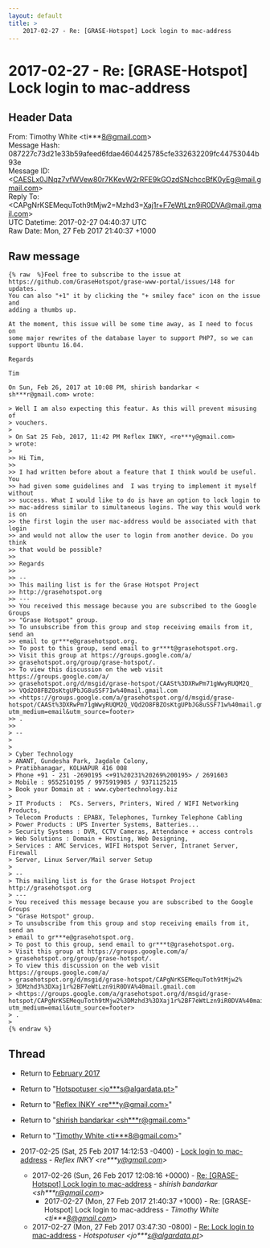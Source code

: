 ```yaml
---
layout: default
title: >
    2017-02-27 - Re: [GRASE-Hotspot] Lock login to mac-address
---
```


# 2017-02-27 - Re: [GRASE-Hotspot] Lock login to mac-address

## Header Data

From: Timothy White \<ti***8@gmail.com\><br>
Message Hash: 087227c73d21e33b59afeed6fdae4604425785cfe332632209fc44753044b93e<br>
Message ID: \<CAESLx0JNqz7vfWVew80r7KKevW2rRFE9kGOzdSNchccBfK0yEg@mail.gmail.com\><br>
Reply To: \<CAPgNrKSEMequToth9tMjw2=Mzhd3=Xaj1r+F7eWtLzn9iR0DVA@mail.gmail.com\><br>
UTC Datetime: 2017-02-27 04:40:37 UTC<br>
Raw Date: Mon, 27 Feb 2017 21:40:37 +1000<br>

## Raw message

```
{% raw  %}Feel free to subscribe to the issue at
https://github.com/GraseHotspot/grase-www-portal/issues/148 for updates.
You can also "+1" it by clicking the "+ smiley face" icon on the issue and
adding a thumbs up.

At the moment, this issue will be some time away, as I need to focus on
some major rewrites of the database layer to support PHP7, so we can
support Ubuntu 16.04.

Regards

Tim

On Sun, Feb 26, 2017 at 10:08 PM, shirish bandarkar <
sh***r@gmail.com> wrote:

> Well I am also expecting this featur. As this will prevent misusing of
> vouchers.
>
> On Sat 25 Feb, 2017, 11:42 PM Reflex INKY, <re***y@gmail.com>
> wrote:
>
>> Hi Tim,
>>
>> I had written before about a feature that I think would be useful. You
>> had given some guidelines and  I was trying to implement it myself without
>> success. What I would like to do is have an option to lock login to
>> mac-address similar to simultaneous logins. The way this would work is on
>> the first login the user mac-address would be associated with that login
>> and would not allow the user to login from another device. Do you think
>> that would be possible?
>>
>> Regards
>>
>> --
>> This mailing list is for the Grase Hotspot Project
>> http://grasehotspot.org
>> ---
>> You received this message because you are subscribed to the Google Groups
>> "Grase Hotspot" group.
>> To unsubscribe from this group and stop receiving emails from it, send an
>> email to gr***e@grasehotspot.org.
>> To post to this group, send email to gr***t@grasehotspot.org.
>> Visit this group at https://groups.google.com/a/
>> grasehotspot.org/group/grase-hotspot/.
>> To view this discussion on the web visit https://groups.google.com/a/
>> grasehotspot.org/d/msgid/grase-hotspot/CAASt%3DXRwPm71gWwyRUQM2Q_
>> VQd2O8FBZOsKtgUPbJG8uSSF71w%40mail.gmail.com
>> <https://groups.google.com/a/grasehotspot.org/d/msgid/grase-hotspot/CAASt%3DXRwPm71gWwyRUQM2Q_VQd2O8FBZOsKtgUPbJG8uSSF71w%40mail.gmail.com?utm_medium=email&utm_source=footer>
>> .
>>
> --
>
>
> Cyber Technology
> ANANT, Gundesha Park, Jagdale Colony,
> Pratibhanagar, KOLHAPUR 416 008
> Phone +91 - 231 -2690195 <+91%20231%20269%200195> / 2691603
> Mobile : 9552510195 / 9975919985 / 9371125215
> Book your Domain at : www.cybertechnology.biz
>
> IT Products :  PCs. Servers, Printers, Wired / WIFI Networking Products,
> Telecom Products : EPABX, Telephones, Turnkey Telephone Cabling
> Power Products : UPS Inverter Systems, Batteries...
> Security Systems : DVR, CCTV Cameras, Attendance + access controls
> Web Solutions : Domain + Hosting, Web Designing,
> Services : AMC Services, WIFI Hotspot Server, Intranet Server, Firewall
> Server, Linux Server/Mail server Setup
>
> --
> This mailing list is for the Grase Hotspot Project http://grasehotspot.org
> ---
> You received this message because you are subscribed to the Google Groups
> "Grase Hotspot" group.
> To unsubscribe from this group and stop receiving emails from it, send an
> email to gr***e@grasehotspot.org.
> To post to this group, send email to gr***t@grasehotspot.org.
> Visit this group at https://groups.google.com/a/
> grasehotspot.org/group/grase-hotspot/.
> To view this discussion on the web visit https://groups.google.com/a/
> grasehotspot.org/d/msgid/grase-hotspot/CAPgNrKSEMequToth9tMjw2%
> 3DMzhd3%3DXaj1r%2BF7eWtLzn9iR0DVA%40mail.gmail.com
> <https://groups.google.com/a/grasehotspot.org/d/msgid/grase-hotspot/CAPgNrKSEMequToth9tMjw2%3DMzhd3%3DXaj1r%2BF7eWtLzn9iR0DVA%40mail.gmail.com?utm_medium=email&utm_source=footer>
> .
>
{% endraw %}
```

## Thread

+ Return to [February 2017](/archive/2017/02)

+ Return to "[Hotspotuser <jo***s<span>@</span>algardata.pt>](/authors/jo___s_at_algardata_pt)"
+ Return to "[Reflex INKY <re***y<span>@</span>gmail.com>](/authors/re___y_at_gmail_com)"
+ Return to "[shirish bandarkar <sh***r<span>@</span>gmail.com>](/authors/sh___r_at_gmail_com)"
+ Return to "[Timothy White <ti***8<span>@</span>gmail.com>](/authors/ti___8_at_gmail_com)"

+ 2017-02-25 (Sat, 25 Feb 2017 14:12:53 -0400) - [Lock login to mac-address](/archive/2017/02/2bc18b6532854bc907987a153a0ea79cd13bb0619d7e236831b7b92aef29ef49) - _Reflex INKY \<re***y@gmail.com\>_
  + 2017-02-26 (Sun, 26 Feb 2017 12:08:16 +0000) - [Re: [GRASE-Hotspot] Lock login to mac-address](/archive/2017/02/17ad3eda6d59e87696b339e0bcc4ea8235f314f55aca9409fb1aa41265b34943) - _shirish bandarkar \<sh***r@gmail.com\>_
    + 2017-02-27 (Mon, 27 Feb 2017 21:40:37 +1000) - Re: [GRASE-Hotspot] Lock login to mac-address - _Timothy White \<ti***8@gmail.com\>_
  + 2017-02-27 (Mon, 27 Feb 2017 03:47:30 -0800) - [Re: Lock login to mac-address](/archive/2017/02/a451f6a6adc672756db16af8ea6070e7368876381fb6df837d58d2be9352deb7) - _Hotspotuser \<jo***s@algardata.pt\>_

